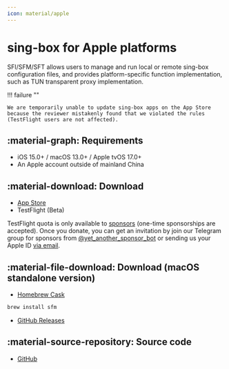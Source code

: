 ```yaml
---
icon: material/apple
---
```


# sing-box for Apple platforms

SFI/SFM/SFT allows users to manage and run local or remote sing-box configuration files, and provides
platform-specific function implementation, such as TUN transparent proxy implementation.

!!! failure ""

    We are temporarily unable to update sing-box apps on the App Store because the reviewer mistakenly found that we violated the rules (TestFlight users are not affected).

## :material-graph: Requirements

* iOS 15.0+ / macOS 13.0+ / Apple tvOS 17.0+
* An Apple account outside of mainland China

## :material-download: Download

* [App Store](https://apps.apple.com/app/sing-box-vt/id6673731168)
* TestFlight (Beta)

TestFlight quota is only available to [sponsors](https://github.com/sponsors/nekohasekai)
(one-time sponsorships are accepted).
Once you donate, you can get an invitation by join our Telegram group for sponsors from [@yet_another_sponsor_bot](https://t.me/yet_another_sponsor_bot)
or sending us your Apple ID [via email](mailto:contact@sagernet.org).

## :material-file-download: Download (macOS standalone version)

* [Homebrew Cask](https://formulae.brew.sh/cask/sfm)

```bash
brew install sfm
```

* [GitHub Releases](https://github.com/SagerNet/sing-box/releases)

## :material-source-repository: Source code

* [GitHub](https://github.com/SagerNet/sing-box-for-apple)
